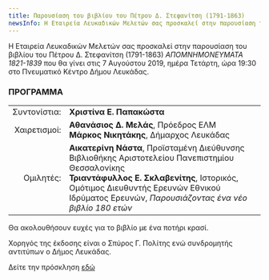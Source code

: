 ```yaml
---
title: Παρουσίαση του βιβλίου του Πέτρου Δ. Στεφανίτση (1791-1863)
newsInfo: Η Εταιρεία Λευκαδικών Μελετών σας προσκαλεί στην παρουσίαση του βιβλίου του Πέτρου Δ. Στεφανίτση (1791-1863) "ΑΠΟΜΝΗΜΟΝΕΥΜΑΤΑ 1821-1839" που θα γίνει στις 7 Αυγούστου 2019, ημέρα Τετάρτη, ώρα 19:30 στο Πνευματικό Κέντρο Δήμου Λευκάδας.
---
```


Η Εταιρεία Λευκαδικών Μελετών σας προσκαλεί στην παρουσίαση του βιβλίου του Πέτρου Δ. Στεφανίτση \(1791-1863\) *ΑΠΟΜΝΗΜΟΝΕΥΜΑΤΑ 1821-1839* που θα γίνει στις 7 Αυγούστου 2019, ημέρα Τετάρτη, ώρα 19:30 στο Πνευματικό Κέντρο Δήμου Λευκάδας.

### ΠΡΟΓΡΑΜΜΑ

|                              |                         |
| ---------------------------: | :---------------------- |
| <div class='donthyphenate'>Συντονίστια:</div> | **Χριστίνα Ε. Παπακώστα**
| <div class='donthyphenate'>Χαιρετισμοί:</div> | **Αθανάσιος Δ. Μελάς**, Πρόεδρος ΕΛΜ <br/>**Μάρκος Νικητάκης**, Δήμαρχος Λευκάδας
| <div class='donthyphenate'>Ομιλητές:</div> | **Αικατερίνη Νάστα**, Προϊσταμένη Διεύθυνσης Βιβλιοθήκης Αριστοτελείου Πανεπιστημίου Θεσσαλονίκης <br/>**Τριαντάφυλλος Ε. Σκλαβενίτης**, Ιστορικός, Ομότιμος Διευθυντής Ερευνών Εθνικού Ιδρύματος Ερευνών, *Παρουσιάζοντας ένα νέο βιβλίο 180 ετών* <br/>

Θα ακολουθήσουν ευχές για το βιβλίο με ένα ποτήρι κρασί.

Χορηγός της έκδοσης είναι ο Σπύρος Γ. Πολίτης ενώ συνδρομητής αντιτύπων ο Δήμος Λευκάδας.

Δείτε την πρόσκληση [εδώ](/documents/prosklhsh_stefanitsi.pdf)
